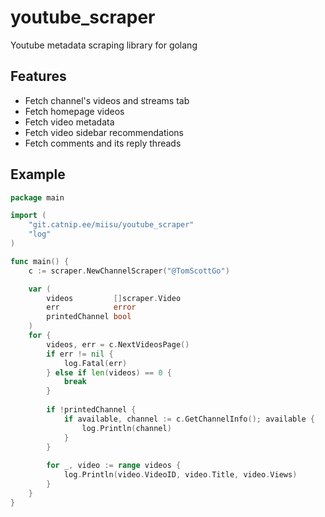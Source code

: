 # youtube_scraper

Youtube metadata scraping library for golang

## Features
- Fetch channel's videos and streams tab
- Fetch homepage videos
- Fetch video metadata
- Fetch video sidebar recommendations
- Fetch comments and its reply threads

## Example
```go
package main

import (
	"git.catnip.ee/miisu/youtube_scraper"
	"log"
)

func main() {
	c := scraper.NewChannelScraper("@TomScottGo")

	var (
		videos         []scraper.Video
		err            error
		printedChannel bool
	)
	for {
		videos, err = c.NextVideosPage()
		if err != nil {
			log.Fatal(err)
		} else if len(videos) == 0 {
			break
		}
		
		if !printedChannel {
			if available, channel := c.GetChannelInfo(); available {
				log.Println(channel)
			}
        }
		
		for _, video := range videos {
			log.Println(video.VideoID, video.Title, video.Views)
		}
	}
}
```